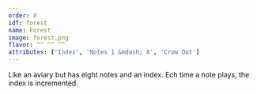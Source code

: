 ```yaml
---
order: 8
idf: forest
name: Forest
image: forest.png
flavor: ^^ ^^ ^^
attributes: ['Index', 'Notes 1 &mdash; 8', 'Crow Out']
---
```

Like an aviary but has eight notes and an index. Ech time a note plays, the index is incremented.